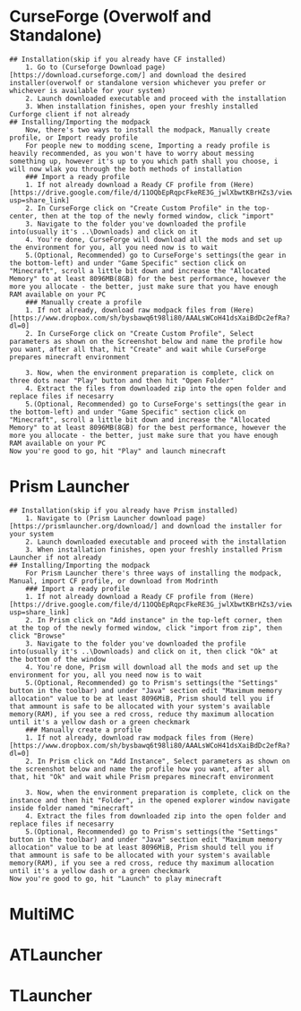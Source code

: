 # CurseForge (Overwolf and Standalone)
    ## Installation(skip if you already have CF installed)
        1. Go to (Curseforge Download page)[https://download.curseforge.com/] and download the desired installer(overwolf or standalone version whichever you prefer or whichever is available for your system)
        2. Launch downloaded executable and proceed with the installation
        3. When installation finishes, open your freshly installed Curforge client if not already
    ## Installing/Importing the modpack
        Now, there's two ways to install the modpack, Manually create profile, or Import ready profile
        For people new to modding scene, Importing a ready profile is heavily recommended, as you won't have to worry about messing something up, however it's up to you which path shall you choose, i will now wlak you through the both methods of installation
        ### Import a ready profile
        1. If not already download a Ready CF profile from (Here)[https://drive.google.com/file/d/11OQbEpRqpcFkeRE3G_jwlXbwtKBrHZs3/view?usp=share_link]
        2. In CurseForge click on "Create Custom Profile" in the top-center, then at the top of the newly formed window, click "import"
        3. Navigate to the folder you've downloaded the profile into(usually it's ..\Downloads) and click on it
        4. You're done, CurseForge will download all the mods and set up the environment for you, all you need now is to wait
        5.(Optional, Recommended) go to CurseForge's settings(the gear in the bottom-left) and under "Game Specific" section click on "Minecraft", scroll a little bit down and increase the "Allocated Memory" to at least 8096MB(8GB) for the best performance, however the more you allocate - the better, just make sure that you have enough RAM available on your PC
        ### Manually create a profile
        1. If not already, download raw modpack files from (Here)[https://www.dropbox.com/sh/bysbawq6t98li80/AAALsWCoH41dsXaiBdDc2efRa?dl=0]
        2. In CurseForge click on "Create Custom Profile", Select parameters as shown on the Screenshot below and name the profile how you want, after all that, hit "Create" and wait while CurseForge prepares minecraft environment

        3. Now, when the environment preparation is complete, click on three dots near "Play" button and then hit "Open Folder"
        4. Extract the files from downloaded zip into the open folder and replace files if necesarry
        5.(Optional, Recommended) go to CurseForge's settings(the gear in the bottom-left) and under "Game Specific" section click on "Minecraft", scroll a little bit down and increase the "Allocated Memory" to at least 8096MB(8GB) for the best performance, however the more you allocate - the better, just make sure that you have enough RAM available on your PC
    Now you're good to go, hit "Play" and launch minecraft

# Prism Launcher
    ## Installation(skip if you already have Prism installed)
        1. Navigate to (Prism Launcher download page)[https://prismlauncher.org/download/] and download the installer for your system
        2. Launch downloaded executable and proceed with the installation
        3. When installation finishes, open your freshly installed Prism Launcher if not already
    ## Installing/Importing the modpack
        For Prism Launcher there's three ways of installing the modpack, Manual, import CF profile, or download from Modrinth
        ### Import a ready profile
        1. If not already download a Ready CF profile from (Here)[https://drive.google.com/file/d/11OQbEpRqpcFkeRE3G_jwlXbwtKBrHZs3/view?usp=share_link]
        2. In Prism click on "Add instance" in the top-left corner, then at the top of the newly formed window, click "import from zip", then click "Browse"
        3. Navigate to the folder you've downloaded the profile into(usually it's ..\Downloads) and click on it, then click "Ok" at the bottom of the window
        4. You're done, Prism will download all the mods and set up the environment for you, all you need now is to wait
        5.(Optional, Recommended) go to Prism's settings(the "Settings" button in the toolbar) and under "Java" section edit "Maximum memory allocation" value to be at least 8096MiB, Prism should tell you if that ammount is safe to be allocated with your system's available memory(RAM), if you see a red cross, reduce thу maximum allocation until it's a yellow dash or a green checkmark
        ### Manually create a profile
        1. If not already, download raw modpack files from (Here)[https://www.dropbox.com/sh/bysbawq6t98li80/AAALsWCoH41dsXaiBdDc2efRa?dl=0]
        2. In Prism click on "Add Instance", Select parameters as shown on the screenshot below and name the profile how you want, after all that, hit "Ok" and wait while Prism prepares minecraft environment

        3. Now, when the environment preparation is complete, click on the instance and then hit "Folder", in the opened explorer window navigate inside folder named "minecraft"
        4. Extract the files from downloaded zip into the open folder and replace files if necesarry
        5.(Optional, Recommended) go to Prism's settings(the "Settings" button in the toolbar) and under "Java" section edit "Maximum memory allocation" value to be at least 8096MiB, Prism should tell you if that ammount is safe to be allocated with your system's available memory(RAM), if you see a red cross, reduce thу maximum allocation until it's a yellow dash or a green checkmark
    Now you're good to go, hit "Launch" to play minecraft

# MultiMC

# ATLauncher

# TLauncher